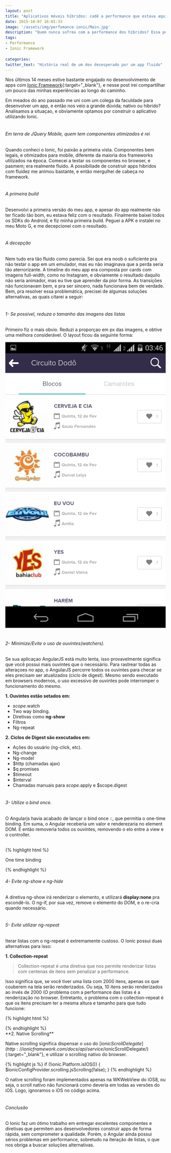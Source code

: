 ```yaml
---
layout: post
title: "Aplicativos móveis híbridos: cadê a performance que estava aqui?"
date: 2015-10-07 16:01:33
image: '/assets/img/perfomance-ionic/Main.jpg'
description: "Quem nunca sofreu com a performance dos híbridos? Essa postagem relata a história de um dev deseperado por um app fluido."
tags:
- Performance
- Ionic Framework

categories:
twitter_text: "História real de um dev desesperado por um app fluido"
---
```


Nos últimos 14 meses estive bastante engajado no desenvolvimento de apps com [Ionic Framework](http://www.ionicframework.com){:target="_blank"}, e nesse post irei compartilhar um pouco das minhas experiências ao longo do caminho.
<br>

Em meados do ano passado me uni com um colega da faculdade para desenvolver um app, e então nos veio a grande dúvida; nativo ou híbrido? Analisamos a situaçao, e obviamente optamos por construir o aplicativo utilizando Ionic.
<br><br>

###### Em terra de JQuery Mobile, quem tem componentes otimizados é rei
Quando conheci o Ionic, foi paixão a primeira vista. Componentes bem legais, e otimizados para mobile, diferente da maioria dos frameworks utilizados na época. Comecei a testar os componentes no browser, e pasmem; era realmente fluido. A possibiliade de construir apps hibridos com fluidez me animou bastante, e então mergulhei de cabeça no framework.
<br><br>

###### A primeira build
Desenvolvi a primeira versão do meu app, e apesar do app realmente não ter ficado tão bom, eu estava feliz com o resultado. Finalmente baixei todos os SDKs do Android, e fiz minha primeira build. Peguei a APK e instalei no meu Moto G, e me decepcionei com o resultado. 
<br><br>

###### A decepção
Nem tudo era tão fluido como parecia. Sei que era noob o suficiente pra não testar o app em um emulador, mas eu não imaginava que a perda seria tão aterrorizante. A timeline do meu app era composta por cards com imagens full-width, como no Instagram, e obviamente o resultado daquilo não seria animador, mas eu tive que aprender da pior forma. As transições não funcionavam bem, e pra ser sincero, nada funcionava bem de verdade. Bem, pra resolver essa problemática, precisei de algumas soluções alternativas, as quais citarei a seguir:
<br><br>

###### 1- Se possível, reduza o tamanho das imagens das listas
Primeiro fiz o mais obvio. Reduzi a proporçao em px das imagens, e obtive uma melhora considerável. O layout ficou da seguinte forma:

![Layout do App](/assets/img/perfomance-ionic/app.png)
<br><br>

###### 2- Minimize/Evite o uso de ouvintes(watchers).
Se sua aplicaçao AngularJS está muito lenta, isso provavelmente significa que você possui mais ouvintes que o necessário. Para rastrear todas as alteraçoes no app, o AngularJS percorre todos os ouvintes para checar se eles precisam ser atualizados (ciclo de digest). Mesmo sendo executado em browsers modernos, o uso excessivo de ouvintes pode interromper o funcionamento do mesmo.
<br>

**1. Ouvintes estão setados em:**
 
- $scope.$watch
- Two way binding.
- Diretivas como **ng-show**
- Filtros
- Ng-repeat

**2. Ciclos de Digest são executados em:**

- Ações do usuário (ng-click, etc).
- Ng-change
- Ng-model
- $http (chamadas ajax)
- $q promises
- $timeout
- $interval
- Chamadas manuais para $scope.$apply e $scope.digest
<br><br>


###### 3- Utilize o bind once.
O Angularjs havia acabado de lançar o bind once ::, que permitia o one-time binding. Em suma, o Angular receberia um valor e renderezaria no element DOM. E então removeria todos os ouvintes, removendo o elo entre a view e o controller. 
<br><br>

{% highlight html %}
<!-- BIND ONCE -->
<p ng-bind="::name" >One time binding</p>
  
<!-- TWO WAY BINDING -->
<p ng-bind="name"></p>
{% endhighlight %}
<br>

###### 4- Evite ng-show e ng-hide
A diretiva ng-show irá renderizar o elemento, e utilizará **display:none** pra escondê-lo. O ng-if, por sua vez, remove o elemento do DOM, e o re-cria quando necessário.
<br><br>

###### 5- Evite utilizar ng-repeat
Iterar listas com o ng-repeat é extremamente custoso. O Ionic possui duas alternativas para isso:

**1. Collection-repeat**

> Collection-repeat é uma diretiva que nos permite renderizar listas com centenas de itens sem penalizar a performance.

Isso significa que, se você tiver uma lista com 2000 itens, apenas os que couberem na tela serão renderizados. Ou seja, 10 itens serão renderizados ao invés de 2000 (O problema com a performance das listas é a renderização no browser. Entretanto, o problema com o collection-repeat é que os itens precisam ter a mesma altura e tamanho para que tudo funcione:

{% highlight html %}
<div class="contact-list">
  <div ng-repeat="person in contacts | filter:{name: searchModel.name}"
     class="item item-icon-right"
     ng-class="{'selected': option.active}"
     ng-click="showDetails(person)">
      <span ng-bind="::person.name"></span>
  </div>
</div>
{% endhighlight %}
<br>
**2. Native Scrolling**

Native scrolling significa dispensar o uso do [$ionicScrollDelegate](http://ionicframework.com/docs/api/service/$ionicScrollDelegate/){:target="_blank"}, e utilizar o scrolling nativo do browser. 

{% highlight js %}
if (!ionic.Platform.isIOS()) {
    $ionicConfigProvider.scrolling.jsScrolling(false);
}
{% endhighlight %}

O native scrolling foram implementados apenas na WKWebView do iOS8, ou seja, o scroll nativo não funcionará como deveria em todas as versões do iOS. Logo, ignoramos o iOS no código acima.
<br><br>

###### Conclusão
O Ionic faz um ótimo trabalho em entregar excelentes componentes e diretivas que permitem aos desenvolvedores construir apps de forma rápida, sem comprometer a qualidade. Porém, o Angular ainda possui sérios problemas em performance, sobretudo na iteração de listas, o que nos obriga a buscar soluções alternativas.

